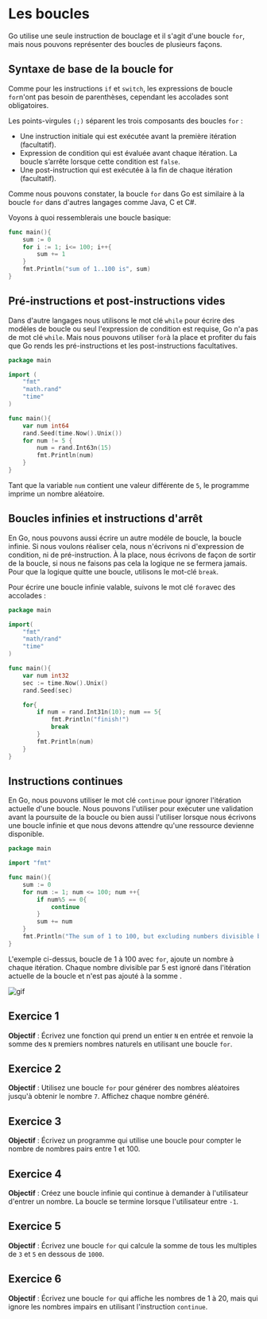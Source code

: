 # Les boucles

Go utilise une seule instruction de bouclage et il s'agit d'une boucle `for`, mais nous pouvons représenter des boucles de plusieurs façons.

## Syntaxe de base de la boucle for

Comme pour les instructions `if` et `switch`, les expressions de boucle `for`n'ont pas besoin de parenthèses, cependant les accolades sont obligatoires.

Les points-virgules `(;)` séparent les trois composants des boucles `for` :

- Une instruction initiale qui est exécutée avant la première itération (facultatif).
- Expression de condition qui est évaluée avant chaque itération. La boucle s’arrête lorsque cette condition est `false`.
- Une post-instruction qui est exécutée à la fin de chaque itération (facultatif).

Comme nous pouvons constater, la boucle `for` dans Go est similaire à la boucle `for` dans d'autres langages comme Java, C et C#.

Voyons à quoi ressemblerais une boucle basique: 

```go
func main(){
    sum := 0
    for i := 1; i<= 100; i++{
        sum += 1
    }
    fmt.Println("sum of 1..100 is", sum)
}
```

## Pré-instructions et post-instructions vides

Dans d'autre langages nous utilisons le mot clé `while` pour écrire des modèles de boucle ou seul l'expression de condition est requise, Go n'a pas de mot clé `while`. Mais nous pouvons utiliser `for`à la place et profiter du fais que Go rends les pré-instructions et les post-instructions facultatives.

```go
package main

import (
    "fmt"
    "math.rand"
    "time"
)

func main(){
    var num int64
    rand.Seed(time.Now().Unix())
    for num != 5 {
        num = rand.Int63n(15)
        fmt.Println(num)
    }
}
```
Tant que la variable `num` contient une valeur différente de `5`, le programme imprime un nombre aléatoire.

## Boucles infinies et instructions d'arrêt

En Go, nous pouvons aussi écrire un autre modéle de boucle, la boucle infinie. Si nous voulons réaliser cela, nous n'écrivons ni d'expression de condition, ni de pré-instruction. À la place, nous écrivons de façon de sortir de la boucle, si nous ne faisons pas cela la logique ne se fermera jamais. Pour que la logique quitte une boucle, utilisons le mot-clé `break`.

Pour écrire une boucle infinie valable, suivons le mot clé `for`avec des accolades :

```go
package main

import(
    "fmt"
    "math/rand"
    "time"
)

func main(){
    var num int32
    sec := time.Now().Unix()
    rand.Seed(sec)

    for{
        if num = rand.Int31n(10); num == 5{
            fmt.Println("finish!")
            break
        }
        fmt.Println(num)
    }
}
```

## Instructions continues 

En Go, nous pouvons utiliser le mot clé `continue` pour ignorer l'itération actuelle d'une boucle. Nous pouvons l'utiliser pour exécuter une validation avant la poursuite de la boucle ou bien aussi l'utiliser lorsque nous écrivons une boucle infinie et que nous devons attendre qu'une ressource devienne disponible.
```go
package main

import "fmt"

func main(){
    sum := 0
    for num := 1; num <= 100; num ++{
        if num%5 == 0{
            continue
        }
        sum += num
    }
    fmt.Println("The sum of 1 to 100, but excluding numbers divisible by 5, is", num)
}
```
L'exemple ci-dessus, boucle de 1 à 100 avec `for`, ajoute un nombre à chaque itération. Chaque nombre divisible par 5 est ignoré dans l'itération actuelle de la boucle et n'est pas ajouté à la somme .

![gif](https://blog.jitter.video/content/images/size/w1200/2021/12/Jitter-Pink-perfect-loop-cubes.gif)

## Exercice 1

**Objectif** : Écrivez une fonction qui prend un entier `N` en entrée et renvoie la somme des `N` premiers nombres naturels en utilisant une boucle `for`.

## Exercice 2

**Objectif** : Utilisez une boucle `for` pour générer des nombres aléatoires jusqu'à obtenir le nombre `7`. Affichez chaque nombre généré.

## Exercice 3

**Objectif** : Écrivez un programme qui utilise une boucle pour compter le nombre de nombres pairs entre 1 et 100.

## Exercice 4

**Objectif** : Créez une boucle infinie qui continue à demander à l'utilisateur d'entrer un nombre. La boucle se termine lorsque l'utilisateur entre `-1`.

## Exercice 5

**Objectif** : Écrivez une boucle `for` qui calcule la somme de tous les multiples de `3` et `5` en dessous de `1000`.

## Exercice 6

**Objectif** : Écrivez une boucle `for` qui affiche les nombres de 1 à 20, mais qui ignore les nombres impairs en utilisant l'instruction `continue`.
